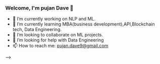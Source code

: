 ### Welcome, I'm pujan Dave 👋

- 🔭 I’m currently working on NLP and ML.
- 🌱 I’m currently learning MBA(business development),API,Blockchain tech, Data Engineering.
- 👯 I’m looking to collaborate on ML projects.
- 🤔 I’m looking for help with Data Engineering
- 📫 How to reach me: pujan.dave9@gmail.com     



-->
